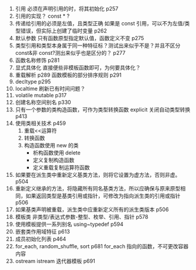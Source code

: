 1. 引用 必须在声明引用的时，将其初始化 p257
2. 引用的实现？ const \* ?
3. 传递给引用的必须是左值，且类型正确 如果是 const 引用，可以不为左值/类型错误，但实际上创建了临时变量 p262
4. 默认参数 只有函数原型指定默认值，函数定义不变 p275
5. 类型引用和类型本身属于同一种特征标？测试出来似乎不是？并且不区分 const&非 const?测出来似乎也是区分的？ p277
6. 函数名称修饰 p281
7. 显式具体化 直接便些非模板函数即可，为何要具体化？
8. 重载解析 p289 函数模板的部分排序规则 p291
9. decltype p295
10. localtime 刷新已有时间问题？
11. volatile mutable p317
12. 创建名称空间别名 p330
13. 只有一个参数的类构造函数，可作为类型转换函数 explicit 关闭自动类型转换 p413
14. 使用类相关技术 p459
    1. 重载<<运算符
    2. 转换函数
    3. 构造函数使用 new 的类
       - 析构函数使用 delete
       - 定义复制构造函数
       - 定义重载复制运算符函数
15. 如果要在派生类中重新定义基类方法，则将它设置为虚方法，否则非虚。 p504
16. 重新定义继承的方法，将隐藏所有同名基类方法，所以应确保与原来原型相同，如果返回类型是基类引用或指针，可修改为指向派生类的引用或指针 p506
17. 如果基类声明被重载，派生类中应重新定义所有的派生类版本 p506
18. 模板类 非类型/表达式参数-整型、枚举、引用、指针 p578
19. 使用模板提供一系列别名 using~typedef p594
20. 嵌套类作用域特征 p613
21. 成员初始化列表 p464
22. for_each, random_shuffle, sort p681
    for_each 指向的函数，不可更改容器内容
23. ostream istream 迭代器模板 p691
